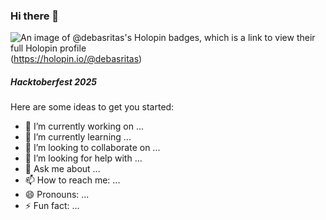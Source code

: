 ### Hi there 👋

![An image of @debasritas's Holopin badges, which is a link to view their full Holopin profile](https://holopin.me/debasritas)(https://holopin.io/@debasritas)


##### Hacktoberfest 2025

Here are some ideas to get you started:

- 🔭 I’m currently working on ...
- 🌱 I’m currently learning ...
- 👯 I’m looking to collaborate on ...
- 🤔 I’m looking for help with ...
- 💬 Ask me about ...
- 📫 How to reach me: ...
- 😄 Pronouns: ...
- ⚡ Fun fact: ...
